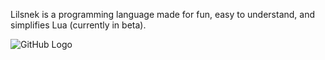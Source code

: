 Lilsnek is a programming language made for fun, easy to understand, and simplifies Lua (currently in beta).

![GitHub Logo](https://github.com/nuc2222/Lilsnek/lsrp.png)
